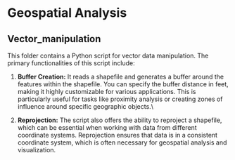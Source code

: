 # Geospatial Analysis
## Vector_manipulation
This folder contains a Python script for vector data manipulation. The primary functionalities of this script include:

1. **Buffer Creation:** It reads a shapefile and generates a buffer around the features within the shapefile. You can specify the buffer distance in feet, making it highly customizable for various applications. This is particularly useful for tasks like proximity analysis or creating zones of influence around specific geographic objects.\

2. **Reprojection:** The script also offers the ability to reproject a shapefile, which can be essential when working with data from different coordinate systems. Reprojection ensures that data is in a consistent coordinate system, which is often necessary for geospatial analysis and visualization.

